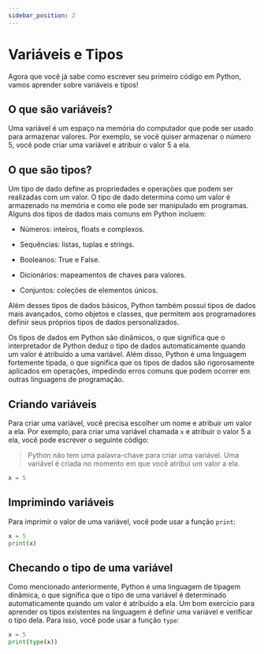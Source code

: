 ```yaml
---
sidebar_position: 2
---
```


# Variáveis e Tipos

Agora que você já sabe como escrever seu primeiro código em Python, vamos aprender sobre variáveis e tipos!

## O que são variáveis?

Uma variável é um espaço na memória do computador que pode ser usado para armazenar valores. Por exemplo, se você quiser armazenar o número 5, você pode criar uma variável e atribuir o valor 5 a ela.

## O que são tipos?

Um tipo de dado define as propriedades e operações que podem ser realizadas com um valor. O tipo de dado determina como um valor é armazenado na memória e como ele pode ser manipulado em programas. Alguns dos tipos de dados mais comuns em Python incluem:

- Números: inteiros, floats e complexos.

- Sequências: listas, tuplas e strings.

- Booleanos: True e False.

- Dicionários: mapeamentos de chaves para valores.

- Conjuntos: coleções de elementos únicos.

Além desses tipos de dados básicos, Python também possui tipos de dados mais avançados, como objetos e classes, que permitem aos programadores definir seus próprios tipos de dados personalizados.

Os tipos de dados em Python são dinâmicos, o que significa que o interpretador de Python deduz o tipo de dados automaticamente quando um valor é atribuído a uma variável. Além disso, Python é uma linguagem fortemente tipada, o que significa que os tipos de dados são rigorosamente aplicados em operações, impedindo erros comuns que podem ocorrer em outras linguagens de programação.

## Criando variáveis

Para criar uma variável, você precisa escolher um nome e atribuir um valor a ela. Por exemplo, para criar uma variável chamada `x` e atribuir o valor 5 a ela, você pode escrever o seguinte código:

> Python não tem uma palavra-chave para criar uma variável. Uma variável é criada no momento em que você atribui um valor a ela.

```python
x = 5
```

## Imprimindo variáveis

Para imprimir o valor de uma variável, você pode usar a função `print`:

```python
x = 5
print(x)
```

## Checando o tipo de uma variável

Como mencionado anteriormente, Python é uma linguagem de tipagem dinâmica, o que significa que o tipo de uma variável é determinado automaticamente quando um valor é atribuído a ela.
Um bom exercício para aprender os tipos existentes na linguagem é definir uma variável e verificar o tipo dela.
Para isso, você pode usar a função `type`:

```python
x = 5
print(type(x))
```
